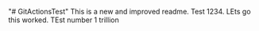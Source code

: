 "# GitActionsTest" 
This is a new and improved readme.
Test 1234. LEts go this worked. TEst number 1 trillion
